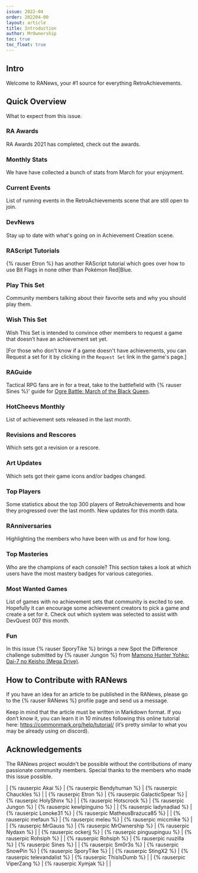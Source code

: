 ```yaml
---
issue: 2022-04
order: 202204-00
layout: article
title: Introduction
author: MrOwnership
toc: true
toc_float: true
---
```


## Intro
Welcome to RANews, your #1 source for everything RetroAchievements.


## Quick Overview
What to expect from this issue.

### RA Awards
RA Awards 2021 has completed, check out the awards.


### Monthly Stats
We have have collected a bunch of stats from March for your enjoyment.


### Current Events
List of running events in the RetroAchievements scene that are still open to join.


### DevNews
Stay up to date with what's going on in Achievement Creation scene.


### RAScript Tutorials
{% rauser Etron %} has another RAScript tutorial which goes over how to use Bit Flags in none other than Pokémon Red\|Blue.


### Play This Set
Community members talking about their favorite sets and why you should play them.


### Wish This Set
Wish This Set is intended to convince other members to request a game that doesn’t have an achievement set yet.

[For those who don't know if a game doesn't have achievements, you can Request a set for it by clicking in the `Request Set` link in the game's page.]


### RAGuide
Tactical RPG fans are in for a treat, take to the battlefield with {% rauser Sines %}' guide for [Ogre Battle: March of the Black Queen](https://retroachievements.org/game/11360).

<!--
### RAdvantage***
Check out some tips from the community members to help you with your achievement hunting.
-->

### HotCheevs Monthly
List of achievement sets released in the last month.


### Revisions and Rescores
Which sets got a revision or a rescore.


### Art Updates
Which sets got their game icons and/or badges changed.


### Top Players
Some statistics about the top 300 players of RetroAchievements and how they progressed over the last month. New updates for this month data.


### RAnniversaries
Highlighting the members who have been with us and for how long.


### Top Masteries
Who are the champions of each console? This section takes a look at which users have the most mastery badges for various categories.


### Most Wanted Games
List of games with no achievement sets that community is excited to see. Hopefully it can encourage some achievement creators to pick a game and create a set for it. Check out which system was selected to assist with DevQuest 007 this month.


### Fun
In this issue {% rauser SporyTike %} brings a new Spot the Difference challenge submitted by {% rauser Jungon %} from [Mamono Hunter Yohko: Dai-7 no Keisho (Mega Drive)](https://retroachievements.org/game/12822).


## How to Contribute with RANews
If you have an idea for an article to be published in the RANews, please go to the {% rauser RANews %} profile page and send us a message.

Keep in mind that the article must be written in Markdown format. If you don’t know it, you can learn it in 10 minutes following this online tutorial here: <https://commonmark.org/help/tutorial/> (it’s pretty similar to what you may be already using on discord).


## Acknowledgements
The RANews project wouldn't be possible without the contributions of many passionate community members. Special thanks to the members who made this issue possible.

| {% rauserpic Akai %}       | {% rauserpic Bendyhuman %}    | {% rauserpic Chauckles %}        |
| {% rauserpic Etron %}      | {% rauserpic GalacticSpear %} | {% rauserpic HolyShinx %}        |
| {% rauserpic Hotscrock %}  | {% rauserpic Jungon %}        | {% rauserpic kewlpinguino %}     |
| {% rauserpic ladynadiad %} | {% rauserpic Lonoke31 %}      | {% rauserpic MatheusBrazuca85 %} |
| {% rauserpic mefaun %}     | {% rauserpic meleu %}         | {% rauserpic miccmike %}         |
| {% rauserpic MrGauss %}    | {% rauserpic MrOwnership %}   | {% rauserpic Nydaxn %}           |
| {% rauserpic ockerjj %}    | {% rauserpic pinguupinguu %}  | {% rauserpic Rohsiph %}          |
| {% rauserpic Rohsiph %}    | {% rauserpic ruuzilla %}      | {% rauserpic Sines %}            |
| {% rauserpic Sm0r3s %}     | {% rauserpic SnowPin %}       | {% rauserpic SporyTike %}        |
| {% rauserpic StingX2 %}    | {% rauserpic televandalist %} | {% rauserpic ThisIsDumb %}       |
| {% rauserpic ViperZang %}  | {% rauserpic Xymjak %}        |                                  |